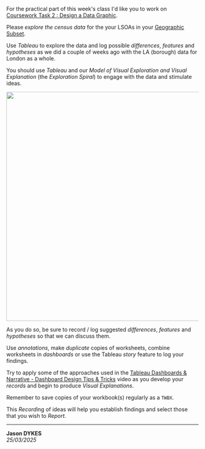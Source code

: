 For the practical part of this week's class I'd like you to work on [Coursework Task 2 : Design a Data Graphic](https://moodle4.city.ac.uk/mod/assign/view.php?id=824741).

Please _explore the census data_ for the your LSOAs in your [Geographic Subset](https://moodle4.city.ac.uk/mod/page/view.php?id=898506).

Use _Tableau_ to explore the data and log possible _differences_, _features_ and _hypotheses_ as we did a couple of weeks ago with the LA (borough) data for London as a whole.

You should use _Tableau_ and our _Model of Visual Exploration and Visual Explanation_ (the _Exploration Spiral_) to engage with the data and stimulate ideas.

<div class="imgBox" style="float:center; align:center">
<img width=600  src="https://jsndyks.github.io/sg2047/img/sg2047.week07.slides.explore.v1.png"/>
</div>

As you do so, be sure to record /  log suggested _differences_, _features_ and _hypotheses_  so that we can discuss them.

Use _annotations_,  make _duplicate_ copies of worksheets, combine worksheets in _dashboards_ or use the Tableau _story_ feature to log your findings.

Try to apply some of the approaches used in the [Tableau Dashboards & Narrative - Dashboard Design Tips & Tricks](https://moodle4.city.ac.uk/mod/kalvidres/view.php?id=902985) video as you develop your *records* and begin to produce *Visual Explanations*.

Remember to save copies of your workbook(s) regularly as a <code>TWBX</code>.

This *Record*ing of ideas will help you establish findings and select those that you wish to *Report*.

---

**Jason DYKES**<br/>
_25/03/2025_
